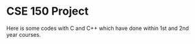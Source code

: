 # CSE 150 Project

Here is some codes with C and C++ which have done within 1st and 2nd year courses.